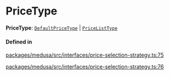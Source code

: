 # PriceType

 **PriceType**: [`DefaultPriceType`](../enums/DefaultPriceType.md) \| [`PriceListType`](../enums/PriceListType.md)

#### Defined in

[packages/medusa/src/interfaces/price-selection-strategy.ts:75](https://github.com/medusajs/medusa/blob/3d9f5ae63/packages/medusa/src/interfaces/price-selection-strategy.ts#L75)

[packages/medusa/src/interfaces/price-selection-strategy.ts:76](https://github.com/medusajs/medusa/blob/3d9f5ae63/packages/medusa/src/interfaces/price-selection-strategy.ts#L76)
